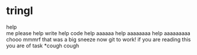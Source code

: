 # tringl
help<br>
me 
please
help
write
help
code
help
aaaaaa
help
aaaaaaaa
help
aaaaaaaaa
chooo
mmmrf 
that was a big sneeze
now git to work!
if you are reading this you are of task *cough cough
